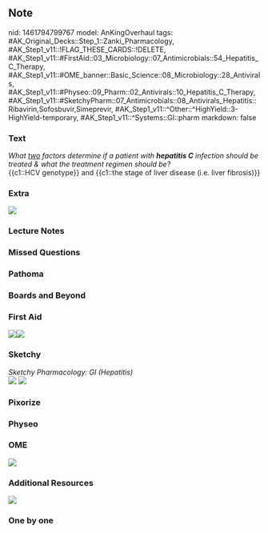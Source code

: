 ## Note
nid: 1461794799767
model: AnKingOverhaul
tags: #AK_Original_Decks::Step_1::Zanki_Pharmacology, #AK_Step1_v11::!FLAG_THESE_CARDS::!DELETE, #AK_Step1_v11::#FirstAid::03_Microbiology::07_Antimicrobials::54_Hepatitis_C_Therapy, #AK_Step1_v11::#OME_banner::Basic_Science::08_Microbiology::28_Antivirals, #AK_Step1_v11::#Physeo::09_Pharm::02_Antivirals::10_Hepatitis_C_Therapy, #AK_Step1_v11::#SketchyPharm::07_Antimicrobials::08_Antivirals_Hepatitis::Ribavirin,Sofosbuvir,Simeprevir, #AK_Step1_v11::^Other::^HighYield::3-HighYield-temporary, #AK_Step1_v11::^Systems::GI::pharm
markdown: false

### Text
<div>
  <div style="font-style: italic;">
    What <u>two</u> factors determine if a patient with
    <b>hepatitis C</b> infection should be treated & what the
    treatment regimen should be?
  </div>
</div>
<div>
  {{c1::HCV genotype}} and {{c1::the stage of liver disease (i.e.
  liver fibrosis)}}
</div>

### Extra
<img src="paste-387122582258132.jpg">

### Lecture Notes


### Missed Questions


### Pathoma


### Boards and Beyond


### First Aid
<img src="paste-380113195630595.jpg"><img src=
"paste-755235639263235.jpg">

### Sketchy
<div>
  <div>
    <i>Sketchy Pharmacology: GI (Hepatitis)</i>
  </div>
</div><img src="paste-308125248782337.jpg"> <img src=
"Screen%20Shot%202020-01-28%20at%206.30.43%20PM.png">

### Pixorize


### Physeo


### OME
<div class="ome-widget">
  <a href=
  "https://onlinemeded.org/spa/microbiology/antivirals/acquire?ref=anki">
  <img src="_OME_AnkiFlashcards_Lesson_6.png"></a>
</div>

### Additional Resources
<img src="paste-80194ce5c1a699cdc2f36361128cb071759786cf.jpg">

### One by one

